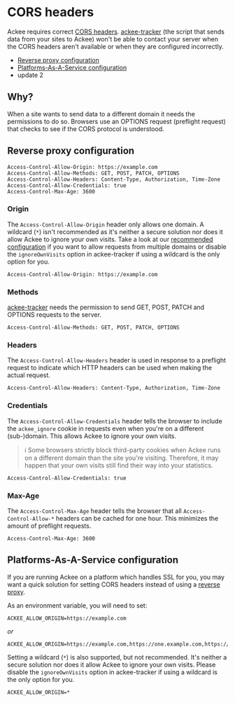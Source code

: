 # CORS headers

Ackee requires correct [CORS headers](https://developer.mozilla.org/en-US/docs/Web/HTTP/CORS). [ackee-tracker](https://github.com/electerious/ackee-tracker) (the script that sends data from your sites to Ackee) won't be able to contact your server when the CORS headers aren't available or when they are configured incorrectly.

- [Reverse proxy configuration](#reverse-proxy-configuration)
- [Platforms-As-A-Service configuration](#platforms-as-a-service-configuration)
- update 2

## Why?

When a site wants to send data to a different domain it needs the permissions to do so. Browsers use an OPTIONS request (preflight request) that checks to see if the CORS protocol is understood.

## Reverse proxy configuration

```
Access-Control-Allow-Origin: https://example.com
Access-Control-Allow-Methods: GET, POST, PATCH, OPTIONS
Access-Control-Allow-Headers: Content-Type, Authorization, Time-Zone
Access-Control-Allow-Credentials: true
Access-Control-Max-Age: 3600
```

### Origin

The `Access-Control-Allow-Origin` header only allows one domain. A wildcard (`*`) isn't recommended as it's neither a secure solution nor does it allow Ackee to ignore your own visits. Take a look at our [recommended configuration](SSL%20and%20HTTPS.md#recommended-configuration) if you want to allow requests from multiple domains or disable the `ignoreOwnVisits` option in ackee-tracker if using a wildcard is the only option for you.

```
Access-Control-Allow-Origin: https://example.com
```

### Methods

[ackee-tracker](https://github.com/electerious/ackee-tracker) needs the permission to send GET, POST, PATCH and OPTIONS requests to the server.

```
Access-Control-Allow-Methods: GET, POST, PATCH, OPTIONS
```

### Headers

The `Access-Control-Allow-Headers` header is used in response to a preflight request to indicate which HTTP headers can be used when making the actual request.

```
Access-Control-Allow-Headers: Content-Type, Authorization, Time-Zone
```

### Credentials

The `Access-Control-Allow-Credentials` header tells the browser to include the `ackee_ignore` cookie in requests even when you're on a different (sub-)domain. This allows Ackee to ignore your own visits.

> ℹ️ Some browsers strictly block third-party cookies when Ackee runs on a different domain than the site you're visiting. Therefore, it may happen that your own visits still find their way into your statistics.

```
Access-Control-Allow-Credentials: true
```

### Max-Age

The `Access-Control-Max-Age` header tells the browser that all `Access-Control-Allow-*` headers can be cached for one hour. This minimizes the amount of preflight requests.

```
Access-Control-Max-Age: 3600
```

## Platforms-As-A-Service configuration

If you are running Ackee on a platform which handles SSL for you, you may want a quick solution for setting CORS headers instead of using a [reverse proxy](SSL%20and%20HTTPS.md).

As an environment variable, you will need to set:

```
ACKEE_ALLOW_ORIGIN=https://example.com
```

*or*

```
ACKEE_ALLOW_ORIGIN=https://example.com,https://one.example.com,https://two.example.com
```

Setting a wildcard (`*`) is also supported, but not recommended. It's neither a secure solution nor does it allow Ackee to ignore your own visits. Please disable the `ignoreOwnVisits` option in ackee-tracker if using a wildcard is the only option for you.

```
ACKEE_ALLOW_ORIGIN=*
```
